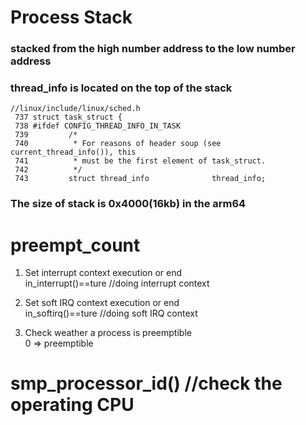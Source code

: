 # Process Stack
### stacked from the high number address to the low number address

### thread_info is located on the top of the stack
```
//linux/include/linux/sched.h
 737 struct task_struct {
 738 #ifdef CONFIG_THREAD_INFO_IN_TASK
 739         /*
 740          * For reasons of header soup (see current_thread_info()), this
 741          * must be the first element of task_struct.
 742          */
 743         struct thread_info              thread_info;
 ```

### The size of stack is 0x4000(16kb) in the arm64

# preempt_count
1. Set interrupt context execution or end<br>
in_interrupt()==ture //doing interrupt context

2. Set soft IRQ context execution or end<br>
in_softirq()==ture //doing soft IRQ context

3. Check weather a process is preemptible<br>
0 => preemptible

# smp_processor_id() //check the operating CPU